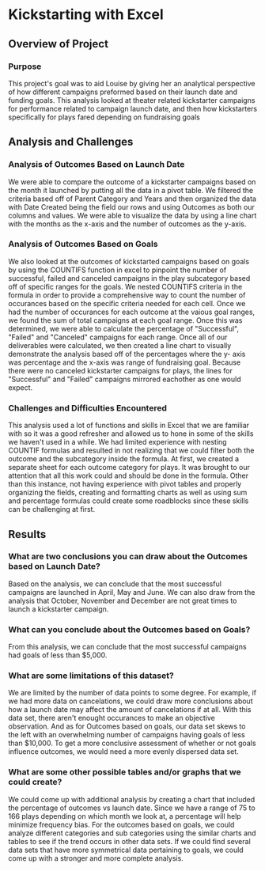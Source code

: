 # Kickstarting with Excel

## Overview of Project

### Purpose
This project's goal was to aid Louise by giving her an analytical perspective of how different campaigns preformed based on their launch date and funding goals. This analysis looked at theater related kickstarter campaigns for performance related to campaign launch date, and then how kickstarters specifically for plays fared depending on fundraising goals

## Analysis and Challenges

### Analysis of Outcomes Based on Launch Date
We were able to compare the outcome of a kickstarter campaigns based on the month it launched by putting all the data in a pivot table. We filtered the criteria based off of Parent Category and Years and then organized the data with Date Created being the field our rows and using Outcomes as both our columns and values. We were able to visualize the data by using a line chart with the months as the x-axis and the number of outcomes as the y-axis. 

### Analysis of Outcomes Based on Goals
We also looked at the outcomes of kickstarted campaigns based on goals by using the COUNTIFS function in excel to pinpoint the number of successful, failed and canceled campaigns in the play subcategory based off of specific ranges for the goals. We nested COUNTIFS criteria in the formula in order to provide a comprehensive way to count the number of occurances based on the specific criteria needed for each cell. Once we had the number of occurances for each outcome at the vaious goal ranges, we found the sum of total campaigns at each goal range. Once this was determined, we were able to calculate the percentage of "Successful", "Failed" and "Canceled" campaigns for each range. Once all of our deliverables were calculated, we then created a line chart to visually demonstrate the analysis based off of the percentages where the y- axis was percentage and the x-axis was range of fundraising goal. Because there were no canceled kickstarter campaigns for plays, the lines for "Successful" and "Failed" campaigns mirrored eachother as one would expect.  

### Challenges and Difficulties Encountered
This analysis used a lot of functions and skills in Excel that we are familiar with so it was a good refresher and allowed us to hone in some of the skills we haven't used in a while. We had limited experience with nesting COUNTIF formulas and resulted in not realizing that we could filter both the outcome and the subcategory inside the formula. At first, we created a separate sheet for each outcome category for plays. It was brought to our attention that all this work could and should be done in the formula. Other than this instance, not having experience with pivot tables and properly organizing the fields, creating and formatting charts as well as using sum and percentage formulas could create some roadblocks since these skills can be challenging at first.

## Results

### What are two conclusions you can draw about the Outcomes based on Launch Date?
Based on the analysis, we can conclude that the most successful campaigns are launched in April, May and June. We can also draw from the analysis that October, November and December are not great times to launch a kickstarter campaign.

### What can you conclude about the Outcomes based on Goals?
From this analysis, we can conclude that the most successful campaigns had goals of less than $5,000.

### What are some limitations of this dataset?
We are limited by the number of data points to some degree. For example, if we had more data on cancelations, we could draw more conclusions about how a launch date may affect the amount of cancelations if at all. With this data set, there aren't enought occurances to make an objective observation. And as for Outcomes based on goals, our data set skews to the left with an overwhelming number of campaigns having goals of less than $10,000. To get a more conclusive assessment of whether or not goals influence outcomes, we would need a more evenly dispersed data set.

### What are some other possible tables and/or graphs that we could create?
We could come up with additional analysis by creating a chart that included the percentage of outcomes vs launch date. Since we have a range of 75 to 166 plays depending on which month we look at, a percentage will help minimize frequency bias. For the outcomes based on goals, we could analyze different categories and sub categories using the similar charts and tables to see if the trend occurs in other data sets. If we could find several data sets that have more symmetrical data pertaining to goals, we could come up with a stronger and more complete analysis.

